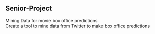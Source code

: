 ## Senior-Project<br>
Mining Data for movie box office predictions<br>
Create a tool to mine data from Twitter to make box office predictions
